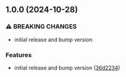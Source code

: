 ## 1.0.0 (2024-10-28)


### ⚠ BREAKING CHANGES

* initial release and bump version

### Features

* initial release and bump version ([36d2234](https://github.com/baumrock/RockCountries/commit/36d223410d91a0b738496c0688b02575922a2bc9))


